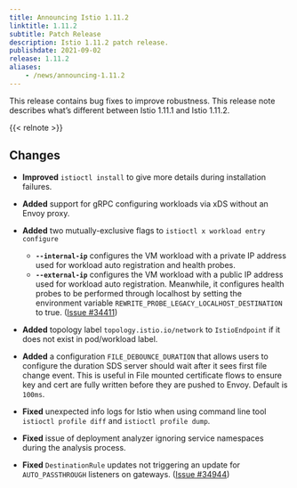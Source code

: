```yaml
---
title: Announcing Istio 1.11.2
linktitle: 1.11.2
subtitle: Patch Release
description: Istio 1.11.2 patch release.
publishdate: 2021-09-02
release: 1.11.2
aliases:
    - /news/announcing-1.11.2
---
```


This release contains bug fixes to improve robustness. This release note describes what’s different between Istio 1.11.1 and Istio 1.11.2.

{{< relnote >}}

## Changes

- **Improved** `istioctl install` to give more details during installation failures.

- **Added** support for gRPC configuring workloads via xDS without an Envoy proxy.

- **Added** two mutually-exclusive flags to `istioctl x workload entry configure`
  - **`--internal-ip`** configures the VM workload with a private IP address used for workload auto registration and health probes.
  - **`--external-ip`** configures the VM workload with a public IP address used for workload auto registration. Meanwhile, it configures health probes to be performed through localhost by setting the environment variable `REWRITE_PROBE_LEGACY_LOCALHOST_DESTINATION` to true.
  ([Issue #34411](https://github.com/istio/istio/issues/34411))

- **Added** topology label `topology.istio.io/network` to `IstioEndpoint` if it does not exist in pod/workload label.

- **Added** a configuration `FILE_DEBOUNCE_DURATION` that allows users to configure the duration SDS server should wait after it sees first file change event. This is useful in File mounted certificate flows to ensure key and cert are fully written before they are pushed to Envoy. Default is `100ms`.

- **Fixed** unexpected info logs for Istio when using command line tool `istioctl profile diff` and `istioctl profile dump`.

- **Fixed** issue of deployment analyzer ignoring service namespaces during the analysis process.

- **Fixed** `DestinationRule` updates not triggering an update for `AUTO_PASSTHROUGH` listeners on gateways.
  ([Issue #34944](https://github.com/istio/istio/issues/34944))
